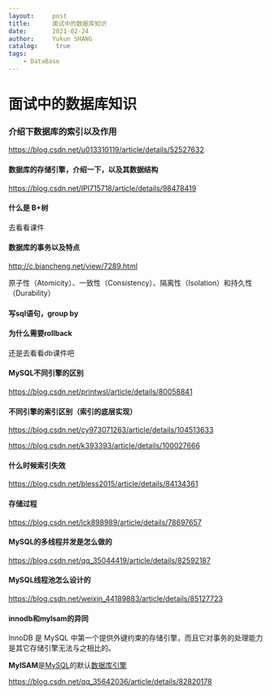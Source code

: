 ```yaml
---
layout:     post
title:      面试中的数据库知识
date:       2021-02-24
author:     Yukun SHANG
catalog: 	 true
tags:
    - DataBase
---
```


# 面试中的数据库知识



### 介绍下数据库的索引以及作用

https://blog.csdn.net/u013310119/article/details/52527632



#### 数据库的存储引擎，介绍一下，以及其数据结构

https://blog.csdn.net/IPI715718/article/details/98478419



#### 什么是 B+树

去看看课件



#### 数据库的事务以及特点

http://c.biancheng.net/view/7289.html

原子性（Atomicity）、一致性（Consistency）、隔离性（Isolation）和持久性（Durability）





#### 写sql语句，group by



#### 为什么需要rollback

还是去看看db课件吧



#### MySQL不同引擎的区别

https://blog.csdn.net/printwsl/article/details/80058841



#### 不同引擎的索引区别（索引的底层实现）

https://blog.csdn.net/cy973071263/article/details/104513633

https://blog.csdn.net/k393393/article/details/100027666



#### 什么时候索引失效

https://blog.csdn.net/bless2015/article/details/84134361



#### 存储过程

https://blog.csdn.net/lck898989/article/details/78697657



#### MySQL的多线程并发是怎么做的

https://blog.csdn.net/qq_35044419/article/details/82592187



#### MySQL线程池怎么设计的

https://blog.csdn.net/weixin_44189883/article/details/85127723



#### innodb和mylsam的异同

InnoDB 是 MySQL 中第一个提供外键约束的存储引擎，而且它对事务的处理能力是其它存储引擎无法与之相比的。

**MyISAM**是[MySQL](https://baike.baidu.com/item/MySQL)的默认[数据库引擎](https://baike.baidu.com/item/数据库引擎)



https://blog.csdn.net/qq_35642036/article/details/82820178